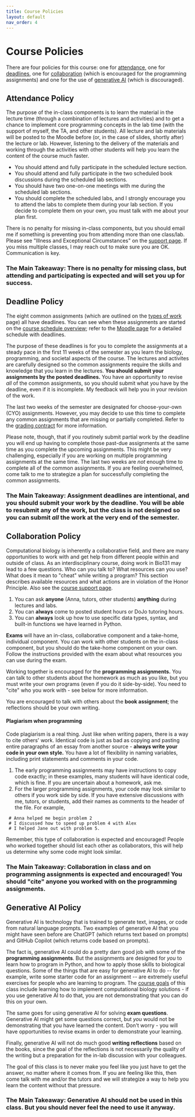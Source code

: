 ```yaml
---
title: Course Policies
layout: default
nav_order: 4
---
```


# Course Policies

There are four policies for this course: one for [attendance](#attendance-policy), one for [deadlines](#deadline-policy), one for [collaboration](#collaboration-policy) (which is encouraged for the programming assignments) and one for the use of [generative AI](#generative-ai-policy) (which is discouraged).

## Attendance Policy

The purpose of the in-class components is to learn the material in the lecture time (through a combination of lectures and activities) and to get a chance to implement core programming concepts in the lab time (with the support of myself, the TA, and other students). All lecture and lab materials will be posted to the Moodle before (or, in the case of slides, shortly after) the lecture or lab. However, listening to the delivery of the materials and working through the activities with other students will help you learn the content of the course much faster.

- You should attend and fully participate in the scheduled lecture section. 
- You should attend and fully participate in the two scheduled book discussions during the scheduled lab sections.
- You should have two one-on-one meetings with me during the scheduled lab sections. 
- You should complete the scheduled labs, and I strongly encourage you to attend the labs to complete them during your lab section. If you decide to complete them on your own, you must talk with me about your plan first.

There is no penalty for missing in-class components, but you should email me if something is preventing you from attending more than one class/lab. Please see "Illness and Exceptional Circumstances" on the [support page](#support.md). If you miss multiple classes, I may reach out to make sure you are OK. Communication is key.


### The Main Takeaway: There is no penalty for missing class, but attending and participating is expected and will set you up for success.

## Deadline Policy

The eight common assignments (which are outlined on the [types of work](#components.md) page) all have deadlines. You can see when these assignments are started on the [course schedule overview](#schedule.md); refer to the [Moodle page](https://moodle.reed.edu/course/view.php?id=5287) for a detailed schedule with deadlines. 

The purpose of these deadlines is for you to complete the assignments at a steady pace in the first 11 weeks of the semester as you learn the biology, programming, and societal aspects of the course. The lectures and activites are carefully designed so the common assignments require the skills and knowledge that you learn in the lectures. **You should submit your assignments by the posted deadlines.** You have an opportunity to revise _all_ of the common assignments, so you should submit what you have by the deadline, even if it is incomplete. My feedback will help you in your revision of the work.

The last two weeks of the semester are designated for choose-your-own (CYO) assignments. However, you may decide to use this time to complete any common assignments that are missing or partially completed. Refer to the [grading contract](gradingcontract.md) for more information.

Please note, though, that if you routinely submit partial work by the deadline you will end up having to complete those past-due assignments at the same time as you complete the upcoming assignments. This might be very challenging, especially if you are working on multiple programming assignments at the same time. The last two weeks are _not_ enough time to complete all of the common assignments. If you are feeling overwhelmed, come talk to me to strategize a plan for successfully completing the common assignments.

### The Main Takeaway: Assignment deadlines are intentional, and you should submit your work by the deadline. You will be able to resubmit any of the work, but the class is not designed so you can submit _all_ the work at the very end of the semester.

## Collaboration Policy

Computational biology is inherently a collaborative field, and there are many opportunities to work with and get help from different people within and outside of class. As an interdisciplinary course, doing work in Bio131 may lead to a few questions.  Who can you talk to? What resources can you use?  What does it mean to "cheat" while writing a program? This section describes available resources and what actions are in violation of the Honor Principle. Also see the [course support page](support.md).

1. You can ask **anyone** (Anna, tutors, other students) **anything** during lectures and labs.
2. You can **always** come to posted student hours or DoJo tutoring hours.
3. You can **always** look up how to use specific data types, syntax, and built-in functions we have learned in Python.

**Exams** will have an in-class, collaborative component and a take-home, individual component. You can work with other students on the in-class component, but you should do the take-home component on your own. Follow the instructions provided with the exam about what resources you can use during the exam.

Working together is encouraged for the **programming assignments.** You can talk to other students about the homework as much as you like, but you must write your own programs (even if you do it side-by-side). You need to "cite" who you work with - see below for more information.

You are encouraged to talk with others about the **book assignment**; the reflections should be your own writing.

#### Plagiarism when programming

Code plagiarism is a real thing.  Just like when writing papers, there is a way to cite others' work.  Identical code is just as bad as copying and pasting entire paragraphs of an essay from another source - **always write your code in your own style.**  You have a lot of flexibility in naming variables, including print statements and comments in your code.

1. The early programming assignments may have instructions to copy code exactly; in these examples, many students will have identical code, which is fine.  If you are uncertain about a homework, ask me.
2. For the larger programming assignments, your code may look similar to others if you work side by side.  If you have extensive discussions with me, tutors, or students, add their names as comments to the header of the file. For example,

```
 # Anna helped me begin problem 2
 # I discussed how to speed up problem 4 with Alex
 # I helped Jane out with problem 5.
```

Remember, this type of collaboration is expected and encouraged! People who worked together should list each other as collaborators, this will help us determine why some code might look similar.

### The Main Takeaway: Collaboration in class and on programming assignments is expected and encouraged! You should "cite" anyone you worked with on the programming assignments.

## Generative AI Policy

Generative AI is technology that is trained to generate text, images, or code from natural language prompts.  Two examples of generative AI that you might have seen before are ChatGPT (which returns text based on prompts) and GitHub Copilot (which returns code based on prompts).

The fact is, generative AI could do a pretty darn good job with some of the **programming assignments**. But the assignments are designed for _you_ to learn how to program in Python, and how to apply those skills to biological questions. Some of the things that are easy for generative AI to do -- for example, write some starter code for an assignment -- are extremely useful exercises for people who are learning to program. The [course goals](goals.md) of this class include learning how to implement computational biology solutions - if you use generative AI to do that, you are not demonstrating that you can do this on your own.

The same goes for using generative AI for solving **exam questions**. Generative AI might get some questions correct, but _you_ would not be demonstrating that you have learned the content. Don't worry - you will have opportunities to revise exams in order to demonstrate your learning.

Finally, generative AI will not do much good **writing reflections** based on the books, since the goal of the reflections is not necessarily the quality of the writing but a preparation for the in-lab discussion with your colleagues.

The goal of this class is to never make you feel like you just have to get the answer, no matter where it comes from. If you are feeling like this, then come talk with me and/or the tutors and we will strategize a way to help you learn the content without that pressure.

### The Main Takeaway: Generative AI should not be used in this class. But you should never feel the need to use it anyway.
